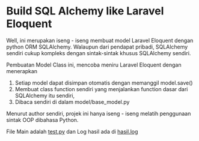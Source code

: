 # Build SQL Alchemy like Laravel Eloquent

Well, ini merupakan iseng - iseng membuat model Laravel Eloquent
dengan python ORM SQLAlchemy. Walaupun dari pendapat pribadi, SQLAlchemy sendiri cukup kompleks dengan sintak-sintak khusus SQLAlchemy sendiri.

Pembuatan Model Class ini, mencoba meniru Laravel Eloquent dengan menerapkan

1. Setiap model dapat disimpan otomatis dengan memanggil model.save()
2. Membuat class function sendiri yang menjalankan function dasar dari SQLAlchemy itu sendiri,
3. Dibaca sendiri di dalam model/base_model.py

Menurut author sendiri, projek ini hanya iseng - iseng melatih penggunaan sintak OOP dibahasa Python.

File Main adalah [test.py](https://github.com/priaJuli/pythonSqlAlchemyTrain/blob/master/test.py)
dan Log hasil ada di [hasil.log](https://github.com/priaJuli/pythonSqlAlchemyTrain/blob/master/hasil.log)
